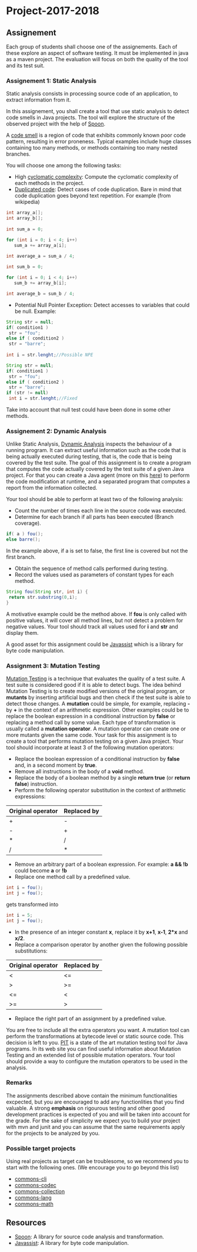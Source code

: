 # Project-2017-2018

## Assignement

Each group of students shall choose one of the assignements. Each of these explore an aspect of software testing. It must be implemented in java as a maven project. 
The evaluation will focus on both the quality of the tool and its test suit.


### Assignement 1: Static Analysis

Static analysis consists in processing source code of an application, to extract information from it.

In this assignement, you shall create a tool that use static analysis to detect code smells in Java projects. The tool will explore the structure of the observed project with the help of [Spoon](http://spoon.gforge.inria.fr/).

A [code smell](https://en.wikipedia.org/wiki/Code_smell) is a region of code that exhibits commonly known poor code pattern, resulting in error proneness. Typical examples include huge classes containing too many methods, or methods containing too many nested branches.

You will choose one among the following tasks:
 * High [cyclomatic complexity](https://en.wikipedia.org/wiki/Cyclomatic_complexity): Compute the cyclomatic complexity of each methods in the project.
 * [Duplicated code](https://en.wikipedia.org/wiki/Duplicate_code): Detect cases of code duplication. Bare in mind that code duplication goes beyond text repetition.
 For example (from wikipedia)
```java
int array_a[];
int array_b[];
 
int sum_a = 0;

for (int i = 0; i < 4; i++)
   sum_a += array_a[i];

int average_a = sum_a / 4;
 
int sum_b = 0;

for (int i = 0; i < 4; i++)
   sum_b += array_b[i];

int average_b = sum_b / 4;
```
 
 * Potential Null Pointer Exception: Detect accesses to variables that could be null.
 Example:

```java
String str = null;
if( condition1 )
 str = "fou";
else if ( condition2 )
 str = "barre";
 
int i = str.lenght;//Possible NPE
```

```java
String str = null;
if( condition1 )
 str = "fou";
else if ( condition2 )
 str = "barre";
if (str != null)
 int i = str.lenght;//Fixed
```

Take into account that null test could have been done in some other methods.

 
### Assignement 2: Dynamic Analysis

Unlike Static Analysis, [Dynamic Analysis](https://en.wikipedia.org/wiki/Dynamic_program_analysis) inspects the behaviour of a running program. It can extract useful information such as the code that is being actually executed during testing, that is, the code that is being covered by the test suite. 
The goal of this assignment is to create a program that computes the code actually covered by the test suite of a given Java project. For that you can create a Java agent (more on this [here](http://www.tomsquest.com/blog/2014/01/intro-java-agent-and-bytecode-manipulation/)) to perform the code modification at runtime, and a separated program that computes a report from the information collected.

Your tool should be able to perform at least two of the following analysis:

* Count the number of times each line in the source code was executed.
* Determine for each branch if all parts has been executed (Branch coverage). 
```java
if( a ) fou();
else barre();
```
 In the example above, if a is set to false, the first line is covered but not the first branch.

* Obtain the sequence of method calls performed during testing.
* Record the values used as parameters of constant types for each method.
```java
String fou(String str, int i) {
 return str.substring(0,i);
}
```
A motivative example could be the method above. If **fou** is only called with positive values, it will cover all method lines, but not detect a problem for negative values. Your tool should track all values used for **i** and **str** and display them.

A good asset for this assignment could be [Javassist](http://jboss-javassist.github.io/javassist/) which is a library for byte code manipulation.

### Assignment 3: Mutation Testing

[Mutation Testing](https://en.wikipedia.org/wiki/Mutation_testing) is a technique that evaluates the quality of a test suite. A test suite is considered good if it is able to detect bugs. The idea behind Mutation Testing is to create modified versions of the original program, or **mutants** by inserting artificial bugs and then check if the test suite is able to detect those changes. A **mutation** could be simple, for example, replacing **-** by **+** in the context of an arithmetic expression. Other examples could be to replace the boolean expression in a conditional instruction by **false** or replacing a method call by some value. Each type of transformation is usually called a **mutation operator**. A mutation operator can create one or more mutants given the same code.
Your task for this assignment is to create a tool that performs mutation testing on a given Java project. Your tool should incorporate at least 3 of the following mutation operators:

* Replace the boolean expression of a conditional instruction by **false** and, in a second moment by **true**.
* Remove all instructions in the body of a **void** method.
* Replace the body of a boolean method by a single **return true** (or **return false**) instruction.
* Perform the following operator substitution in the context of arithmetic expressions:

| Original operator | Replaced by |
|-------------------|-------------|
|        +          |      -      |
|        -          |      +      |
|        *          |      /      |
|        /          |      *      |

* Remove an arbitrary part of a boolean expression. For example: **a && !b** could become **a** or **!b**
* Replace one method call by a predefined value.
```java
int i = fou();
int j = fou();
```
gets transformed into 
```java
int i = 5;
int j = fou();
```

* In the presence of an integer constant **x**, replace it by **x+1**, **x-1**, **2*x** and **x/2**.  
* Replace a comparison operator by another given the following possible substitutions:

| Original operator | Replaced by |
|-------------------|-------------|
|        <          |     <=      |
|        >          |     >=      |
|        <=         |      <      |
|        >=         |      >      |

* Replace the right part of an assignment by a predefined value.

You are free to include all the extra operators you want.
A mutation tool can perform the transformations at bytecode level or static source code. This decision is left to you.
[PIT](http://pitest.org/) is a state of the art mutation testing tool for Java programs. In its web site you can find useful information about Mutation Testing and an extended list of possible mutation operators.
Your tool should provide a way to configure the mutation operators to be used in the analysis.


### Remarks
The assignments described above contain the minimum functionalities excpected, but you are encouraged to add any  functionlities that you find valuable. 
A strong **emphasis** on rigourous testing and other good development practices is expected of you and will be taken into account for the grade.
For the sake of simplicity we expect you to build your project with mvn and junit and you can assume that the same requirements apply for the projects to be analyzed by you.


### Possible target projects

Using real projects as target can be troublesome, so we recommend you to start with the following ones. (We encourage you to go beyond this list)

 * [commons-cli](https://github.com/apache/commons-cli)
 * [commons-codec](https://github.com/apache/commons-codec)
 * [commons-collection](https://github.com/apache/commons-collections)
 * [commons-lang](https://github.com/apache/commons-lang)
 * [commons-math](https://github.com/apache/commons-math)

## Resources

 * [Spoon](http://spoon.gforge.inria.fr/): A library for source code analysis and transformation.
 * [Javassist](http://jboss-javassist.github.io/javassist/): A library for byte code manipulation.
